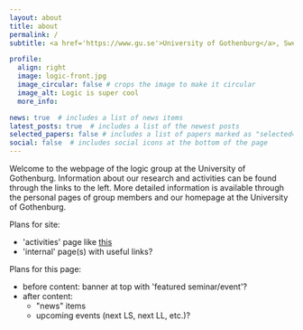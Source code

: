 ```yaml
---
layout: about
title: about
permalink: /
subtitle: <a href='https://www.gu.se'>University of Gothenburg</a>, Sweden

profile:
  align: right
  image: logic-front.jpg
  image_circular: false # crops the image to make it circular
  image_alt: Logic is super cool
  more_info: 

news: true  # includes a list of news items
latest_posts: true  # includes a list of the newest posts
selected_papers: false # includes a list of papers marked as "selected={true}"
social: false  # includes social icons at the bottom of the page
---
```


Welcome to the webpage of the logic group at the University of Gothenburg.
Information about our research and activities can be found through the links to the left.
More detailed information is available through the personal pages of group members and our homepage at the University of Gothenburg.

Plans for site:
- 'activities' page like [this](https://logic-gu.se/activities)
- 'internal' page(s) with useful links?

Plans for this page: 
- before content: banner at top with 'featured seminar/event'?
- after content: 
  - "news" items
  - upcoming events (next LS, next LL, etc.)?